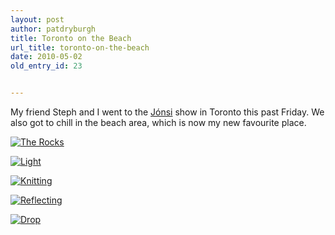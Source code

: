 ```yaml
---
layout: post
author: patdryburgh
title: Toronto on the Beach
url_title: toronto-on-the-beach
date: 2010-05-02
old_entry_id: 23


---
```


My friend Steph and I went to the <a href="http://jonsi.com">Jónsi</a> show in Toronto this past Friday. We also got to chill in the beach area, which is now my new favourite place.


<p class="wide"><a href="http://www.flickr.com/photos/7544495@N02/4571465893" title="View 'The Rocks' on Flickr.com"><img alt="The Rocks" src="http://farm5.static.flickr.com/4028/4571465893_81904992cc_b.jpg" /></a></p>

<p class="wide"><a href="http://www.flickr.com/photos/7544495@N02/4571484515" title="View 'Light' on Flickr.com"><img alt="Light" src="http://farm5.static.flickr.com/4070/4571484515_f830dc411e_b.jpg" /></a></p>

<p class="wide"><a href="http://www.flickr.com/photos/7544495@N02/4571517553" title="View 'Knitting' on Flickr.com"><img alt="Knitting" src="http://farm5.static.flickr.com/4044/4571517553_c4183fe05c_b.jpg"/></a></p>

<p class="wide"><a href="http://www.flickr.com/photos/7544495@N02/4571536443" title="View 'Reflecting' on Flickr.com"><img alt="Reflecting" src="http://farm5.static.flickr.com/4011/4571536443_41d72b7d8d_b.jpg"/></a></p>

<p class="wide"><a href="http://www.flickr.com/photos/7544495@N02/4571496437" title="View 'Drop' on Flickr.com"><img alt="Drop" src="http://farm5.static.flickr.com/4011/4571496437_2f5216720b_b.jpg"/></a></p>